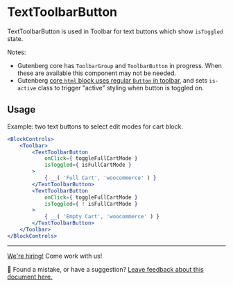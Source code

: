 # TextToolbarButton <!-- omit in toc -->

TextToolbarButton is used in Toolbar for text buttons which show `isToggled` state.

Notes:

-   Gutenberg core has `ToolbarGroup` and `ToolbarButton` in progress. When these are available this component may not be needed.
-   Gutenberg [core `html` block uses regular `Button` in toolbar](https://github.com/WordPress/gutenberg/blob/master/packages/block-library/src/html/edit.js), and sets `is-active` class to trigger "active" styling when button is toggled on.

## Usage

Example: two text buttons to select edit modes for cart block.

```jsx
<BlockControls>
	<Toolbar>
		<TextToolbarButton
			onClick={ toggleFullCartMode }
			isToggled={ isFullCartMode }
		>
			{ __( 'Full Cart', 'woocommerce' ) }
		</TextToolbarButton>
		<TextToolbarButton
			onClick={ toggleFullCartMode }
			isToggled={ ! isFullCartMode }
		>
			{ __( 'Empty Cart', 'woocommerce' ) }
		</TextToolbarButton>
	</Toolbar>
</BlockControls>
```

<!-- FEEDBACK -->

---

[We're hiring!](https://woocommerce.com/careers/) Come work with us!

🐞 Found a mistake, or have a suggestion? [Leave feedback about this document here.](https://github.com/woocommerce/woocommerce-gutenberg-products-block/issues/new?assignees=&labels=type%3A+documentation&template=--doc-feedback.md&title=Feedback%20on%20./docs/README.md)

<!-- /FEEDBACK -->

